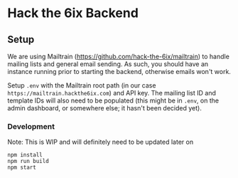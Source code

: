 # Hack the 6ix Backend

## Setup

We are using Mailtrain (https://github.com/hack-the-6ix/mailtrain) to handle mailing lists and 
general email sending. As such, you should have an instance running prior to starting the backend,
otherwise emails won't work.

Setup `.env` with the Mailtrain root path (in our case `https://mailtrain.hackthe6ix.com`) and API key.
The mailing list ID and template IDs will also need to be populated (this might be in `.env`, on the 
admin dashboard, or somewhere else; it hasn't been decided yet).

### Development
Note: This is WIP and will definitely need to be updated later on
```
npm install
npm run build
npm start
```
